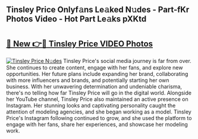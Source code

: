 ## Tinsley Price Onlyf𝚊ns Le𝚊ked N𝚞des - Part-fKr Photos Video - Hot Part Le𝚊ks pXKtd

# <h2><a href="http://ab92009.deff.icu/?id=Tinsley+Price">🔗 New 👉🔴 Tinsley Price VIDEO Photos</a></h2>

[![Tinsley Price N𝚞des](https://i.imgur.com/rIISA9y.gif)](http://ab92009.deff.icu/?id=Tinsley+Price)
Tinsley Price's social media journey is far from over. She continues to create content, engage with her fans, and explore new opportunities. Her future plans include expanding her brand, collaborating with more influencers and brands, and potentially starting her own business. With her unwavering determination and undeniable charisma, there's no telling how far Tinsley Price will go in the digital world. Alongside her YouTube channel, Tinsley Price also maintained an active presence on Instagram. Her stunning looks and captivating personality caught the attention of modeling agencies, and she began working as a model. Tinsley Price's Instagram following continued to grow, and she used the platform to engage with her fans, share her experiences, and showcase her modeling work.
